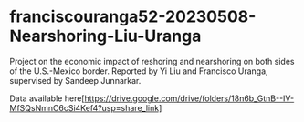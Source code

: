 # franciscouranga52-20230508-Nearshoring-Liu-Uranga
Project on the economic impact of reshoring and nearshoring on both sides of the U.S.-Mexico border. Reported by Yi Liu and Francisco Uranga, supervised by Sandeep Junnarkar.

Data available here[https://drive.google.com/drive/folders/18n6b_GtnB--IV-MfSQsNmnC6cSi4Kef4?usp=share_link]
